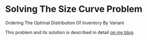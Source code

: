 # Solving The Size Curve Problem
Ordering The Optimal Distribution Of Inventory By Variant

This problem and its solution is described in detail [on my blog](https://www.gormanalysis.com/blog/solving-the-size-curve-problem/).